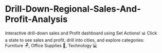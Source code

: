 # Drill-Down-Regional-Sales-And-Profit-Analysis
Interactive drill-down sales and Profit dashboard using Set Actions! 📊 Click a state to see sales and profit, drill into cities, and explore categories: Furniture 🪑, Office Supplies 📂, Technology 💻
